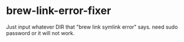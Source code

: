 # brew-link-error-fixer
Just input whatever DIR that "brew link symlink error" says. need sudo password or it will not work.
